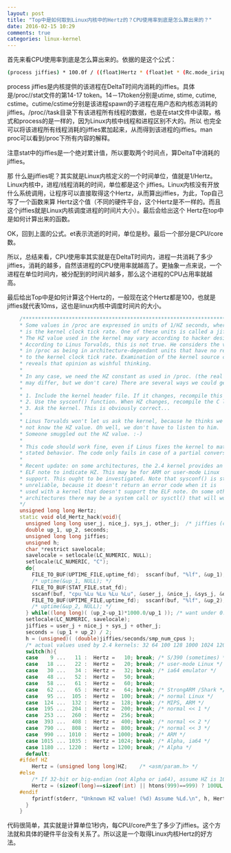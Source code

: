 ```yaml
---
layout: post
title: "Top中是如何取到Linux内核中的Hertz的？CPU使用率到底是怎么算出来的？"
date: 2016-02-15 10:29
comments: true
categories: linux-kernel
---
```


首先来看CPU使用率到底是怎么算出来的。依据的是这个公式：

<!-- more -->

``` bash
(process jiffies) * 100.0f / ((float)Hertz * (float)et * (Rc.mode_irixps ? 1 : Cpu_tot));
```

process jiffies是内核提供的该进程在DeltaT时间内消耗的jiffies。具体是/proc/<pid>/stat文件的第14-17 token。14－17token分别是utime, stime, cutime, cstime。cutime/cstime分别是该进程spawn的子进程在用户态和内核态消耗的jiffies。/proc/<pid>/task目录下有该进程所有线程的数据，也是在stat文件中读取，格式和process的是一样的，因为Linux内核中线程和进程区别不大的。所以 也完全可以将该进程所有线程消耗的jiffies累加起来，从而得到该进程的jiffies。man proc可以看到/proc下所有内容的解释。

注意stat中的jiffies是一个绝对累计值，所以要取两个时间点，算DeltaT中消耗的jiffies。

那 什么是jiffies呢？其实就是Linux内核定义的一个时间单位，值就是1/Hertz。Linux内核中，进程/线程消耗的时间，单位都是这个 jiffies。Linux内核没有开放什么系统调用，让程序可以直接取得这个Hertz，从而算出jiffies，为此，Top自己写了一个函数来算 Hertz这个值（不同的硬件平台，这个Hertz是不一样的。而且这个jiffies就是Linux内核调度进程的时间片大小）。最后会给出这个 Hertz在top中是如何计算出来的函数。

OK，回到上面的公式。et表示流逝的时间，单位是秒。最后一个部分是CPU/core数。

所以，总结来看，CPU使用率其实就是在DeltaT时间内，进程一共消耗了多少jiffies，消耗的越多，自然该进程的CPU使用率就越高了。更抽象一点来说，一个进程在单位时间内，被分配到的时间片越多，那么这个进程的CPU占用率就越高。

最后给出Top中是如何计算这个Hertz的，一般现在这个Hertz都是100，也就是jiffies就代表10ms，这也是linux内核中调度时间片的大小。

``` cpp
    /***********************************************************************
    * Some values in /proc are expressed in units of 1/HZ seconds, where HZ
    * is the kernel clock tick rate. One of these units is called a jiffy.
    * The HZ value used in the kernel may vary according to hacker desire.
    * According to Linus Torvalds, this is not true. He considers the values
    * in /proc as being in architecture-dependant units that have no relation
    * to the kernel clock tick rate. Examination of the kernel source code
    * reveals that opinion as wishful thinking.
    *
    * In any case, we need the HZ constant as used in /proc. (the real HZ value
    * may differ, but we don't care) There are several ways we could get HZ:
    *
    * 1. Include the kernel header file. If it changes, recompile this library.
    * 2. Use the sysconf() function. When HZ changes, recompile the C library!
    * 3. Ask the kernel. This is obviously correct...
    *
    * Linus Torvalds won't let us ask the kernel, because he thinks we should
    * not know the HZ value. Oh well, we don't have to listen to him.
    * Someone smuggled out the HZ value. :-)
    *
    * This code should work fine, even if Linus fixes the kernel to match his
    * stated behavior. The code only fails in case of a partial conversion.
    *
    * Recent update: on some architectures, the 2.4 kernel provides an
    * ELF note to indicate HZ. This may be for ARM or user-mode Linux
    * support. This ought to be investigated. Note that sysconf() is still
    * unreliable, because it doesn't return an error code when it is
    * used with a kernel that doesn't support the ELF note. On some other
    * architectures there may be a system call or sysctl() that will work.
    */
    unsigned long long Hertz;
    static void old_Hertz_hack(void){
      unsigned long long user_j, nice_j, sys_j, other_j;  /* jiffies (clock ticks) */
      double up_1, up_2, seconds;
      unsigned long long jiffies;
      unsigned h;
      char *restrict savelocale;
      savelocale = setlocale(LC_NUMERIC, NULL);
      setlocale(LC_NUMERIC, "C");
      do{
        FILE_TO_BUF(UPTIME_FILE,uptime_fd);  sscanf(buf, "%lf", &up_1);
        /* uptime(&up_1, NULL); */
        FILE_TO_BUF(STAT_FILE,stat_fd);
        sscanf(buf, "cpu %Lu %Lu %Lu %Lu", &user_j, &nice_j, &sys_j, &other_j);
        FILE_TO_BUF(UPTIME_FILE,uptime_fd);  sscanf(buf, "%lf", &up_2);
        /* uptime(&up_2, NULL); */
      } while((long long)( (up_2-up_1)*1000.0/up_1 )); /* want under 0.1% error */
      setlocale(LC_NUMERIC, savelocale);
      jiffies = user_j + nice_j + sys_j + other_j;
      seconds = (up_1 + up_2) / 2;
      h = (unsigned)( (double)jiffies/seconds/smp_num_cpus );
      /* actual values used by 2.4 kernels: 32 64 100 128 1000 1024 1200 */
      switch(h){
      case    9 ...   11 :  Hertz =   10; break; /* S/390 (sometimes) */
      case   18 ...   22 :  Hertz =   20; break; /* user-mode Linux */
      case   30 ...   34 :  Hertz =   32; break; /* ia64 emulator */
      case   48 ...   52 :  Hertz =   50; break;
      case   58 ...   61 :  Hertz =   60; break;
      case   62 ...   65 :  Hertz =   64; break; /* StrongARM /Shark */
      case   95 ...  105 :  Hertz =  100; break; /* normal Linux */
      case  124 ...  132 :  Hertz =  128; break; /* MIPS, ARM */
      case  195 ...  204 :  Hertz =  200; break; /* normal << 1 */
      case  253 ...  260 :  Hertz =  256; break;
      case  393 ...  408 :  Hertz =  400; break; /* normal << 2 */
      case  790 ...  808 :  Hertz =  800; break; /* normal << 3 */
      case  990 ... 1010 :  Hertz = 1000; break; /* ARM */
      case 1015 ... 1035 :  Hertz = 1024; break; /* Alpha, ia64 */
      case 1180 ... 1220 :  Hertz = 1200; break; /* Alpha */
      default:
    #ifdef HZ
        Hertz = (unsigned long long)HZ;    /* <asm/param.h> */
    #else
        /* If 32-bit or big-endian (not Alpha or ia64), assume HZ is 100. */
        Hertz = (sizeof(long)==sizeof(int) || htons(999)==999) ? 100UL : 1024UL;
    #endif
        fprintf(stderr, "Unknown HZ value! (%d) Assume %Ld.\n", h, Hertz);
      }
    }
```

代码很简单，其实就是计算单位1秒内，每CPU/core产生了多少了jiffies。这个方法就和具体的硬件平台没有关系了。所以这是一个取得Linux内核Hertz的好方法。
